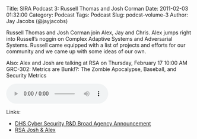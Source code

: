 Title: SIRA Podcast 3: Russell Thomas and Josh Corman
Date:  2011-02-03 01:32:00
Category: Podcast
Tags: Podcast
Slug: podcst-volume-3
Author: Jay Jacobs (@jayjacobs)

Russell Thomas and Josh Corman join Alex, Jay and Chris. Alex jumps right into Russell’s noggin on Complex Adaptive Systems and Adversarial Systems. Russell came equipped with a list of projects and efforts for our community and we came up with some ideas of our own.

Also: Alex and Josh are talking at RSA on Thursday, February 17 10:00 AM
GRC-302: Metrics are Bunk!?: The Zombie Apocalypse, Baseball, and Security Metrics

<audio alt="SIRA Podcast Volume 3" preload="metadata" style="width:275px;" controls="controls"><source src="https://www.societyinforisk.org/system/files/podcast/podcast3.mp3" type="audio/mp3"></audio>

Links: 

- [DHS Cyber Security R&D Broad Agency Announcement](https://www.fbo.gov/index?s=opportunity)
- [RSA Josh & Alex](https://cm.rsaconference.com/US11/catalog/modifySession.do?SESSION_ID=3148)